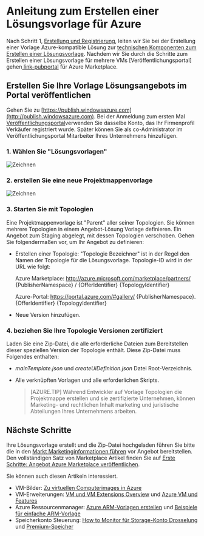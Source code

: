 <properties
   pageTitle="Anleitung zum Erstellen einer Lösungsvorlage für den Markt | Microsoft Azure"
   description="Ausführliche Informationen zum Erstellen, Zertifizierung und Multi-VM-Vorlagenbild Lösung für die Bereitstellung auf Azure Marketplace erwerben."
   services="marketplace-publishing"
   documentationCenter=""
   authors="HannibalSII"
   manager="hascipio"
   editor=""/>

   <tags
      ms.service="marketplace"
      ms.devlang="na"
      ms.topic="article"
      ms.tgt_pltfrm="na"
      ms.workload="na"
      ms.date="07/27/2016"
      ms.author="hascipio; v-divte" />

# <a name="guide-to-create-a-solution-template-for-azure-marketplace"></a>Anleitung zum Erstellen einer Lösungsvorlage für Azure
Nach Schritt 1, [Erstellung und Registrierung][link-acct-creation], leiten wir Sie bei der Erstellung einer Vorlage Azure-kompatible Lösung zur [technischen Komponenten zum Erstellen einer Lösungsvorlage](marketplace-publishing-solution-template-creation-prerequisites.md). Nachdem wir Sie durch die Schritte zum Erstellen einer Lösungsvorlage für mehrere VMs [Veröffentlichungsportal] gehen[ link-pubportal] für Azure Marketplace.

## <a name="create-your-solution-template-offer-in-the-publishing-portal"></a>Erstellen Sie Ihre Vorlage Lösungsangebots im Portal veröffentlichen
Gehen Sie zu [https://publish.windowsazure.com](http://publish.windowsazure.com). Bei der Anmeldung zum ersten Mal [Veröffentlichungsportal](https://publish.windowsazure.com/)verwenden Sie dasselbe Konto, das Ihr Firmenprofil Verkäufer registriert wurde. Später können Sie als co-Administrator im Veröffentlichungsportal Mitarbeiter Ihres Unternehmens hinzufügen.

### <a name="1-select-solution-templates"></a>1. Wählen Sie "Lösungsvorlagen"

  ![Zeichnen][img-pubportal-menu-sol-templ]

### <a name="2-create-a-new-solution-template"></a>2. erstellen Sie eine neue Projektmappenvorlage

  ![Zeichnen][img-pubportal-sol-templ-new]

### <a name="3-start-with-topologies"></a>3. Starten Sie mit Topologien
Eine Projektmappenvorlage ist "Parent" aller seiner Topologien. Sie können mehrere Topologien in einem Angebot-Lösung Vorlage definieren. Ein Angebot zum Staging abgelegt, mit dessen Topologien verschoben. Gehen Sie folgendermaßen vor, um Ihr Angebot zu definieren:     

- Erstellen einer Topologie: "Topologie Bezeichner" ist in der Regel den Namen der Topologie für die Lösungsvorlage. Topologie-ID wird in der URL wie folgt:

  Azure Marketplace: http://azure.microsoft.com/marketplace/partners/ {PublisherNamespace} / {OfferIdentifier} {TopologyIdentifier}

  Azure-Portal: https://portal.azure.com/#gallery/ {PublisherNamespace}. {OfferIdentifier} {TopologyIdentifier}

- Neue Version hinzufügen.

### <a name="4-get-your-topology-versions-certified"></a>4. beziehen Sie Ihre Topologie Versionen zertifiziert
Laden Sie eine Zip-Datei, die alle erforderliche Dateien zum Bereitstellen dieser speziellen Version der Topologie enthält. Diese Zip-Datei muss Folgendes enthalten:

- *mainTemplate.json* und *createUiDefinition.json* Datei Root-Verzeichnis.
- Alle verknüpften Vorlagen und alle erforderlichen Skripts.

  > [AZURE.TIP] Während Entwickler auf Vorlage Topologien die Projektmappe erstellen und sie zertifizierte Unternehmen, können Marketing- und rechtlichen Inhalt marketing und juristische Abteilungen Ihres Unternehmens arbeiten.

## <a name="next-steps"></a>Nächste Schritte
Ihre Lösungsvorlage erstellt und die Zip-Datei hochgeladen führen Sie bitte die in den [Markt Marketinginformationen führen](marketplace-publishing-push-to-staging.md) vor Angebot bereitstellen. Den vollständigen Satz von Marketplace Artikel finden Sie auf [Erste Schritte: Angebot Azure Marketplace veröffentlichen](marketplace-publishing-getting-started.md).

Sie können auch diesen Artikeln interessiert.

- VM-Bilder: [Zu virtuellen Computerimages in Azure](https://msdn.microsoft.com/library/azure/dn790290.aspx)
- VM-Erweiterungen: [VM und VM Extensions Overview](https://msdn.microsoft.com/library/azure/dn832621.aspx) und [Azure VM und Features](https://msdn.microsoft.com/library/azure/dn606311.aspx)
- Azure Ressourcenmanager: [Azure ARM-Vorlagen erstellen](../resource-group-authoring-templates.md) und [Beispiele für einfache ARM-Vorlage](https://github.com/rjmax/ArmExamples)
- Speicherkonto Steuerung: [How to Monitor für Storage-Konto Drosselung](http://blogs.msdn.com/b/mast/archive/2014/08/02/how-to-monitor-for-storage-account-throttling.aspx) und [Premium-Speicher](../storage/storage-premium-storage.md#scalability-and-performance-targets-when-using-premium-storage)

[img-pubportal-menu-sol-templ]:media/marketplace-publishing-solution-template-creation/pubportal-menu-solution-templates.png
[img-pubportal-sol-templ-new]:media/marketplace-publishing-solution-template-creation/pubportal-solution-template-new.png
[link-acct-creation]:marketplace-publishing-accounts-creation-registration.md
[link-pubportal]:https://publish.windowsazure.com
